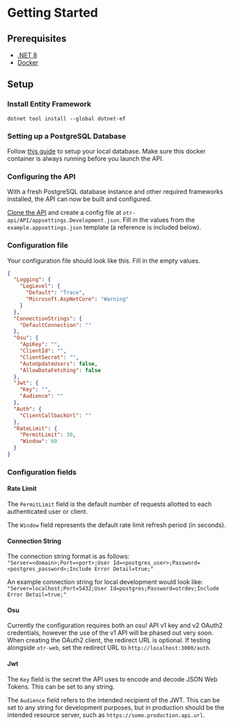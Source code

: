 # Getting Started

## Prerequisites

* [.NET 8](https://dotnet.microsoft.com/en-us/download/dotnet/8.0)
* [Docker](https://www.docker.com/)

## Setup

### Install Entity Framework

```
dotnet tool install --global dotnet-ef
```

### Setting up a PostgreSQL Database

Follow [this guide](Database-Setup-Backup-and-Recovery.md) to setup your local database. Make sure this docker container is always running before you launch the API.

### Configuring the API

With a fresh PostgreSQL database instance and other required frameworks installed, the API can now be built and configured.

[Clone the API](https://github.com/osu-tournament-rating/otr-api) and create a config file at `otr-api/API/appsettings.Development.json`. Fill in the values from the `example.appsettings.json` template (a reference is included below).

### Configuration file

Your configuration file should look like this. Fill in the empty values.

```json
{
  "Logging": {
    "LogLevel": {
      "Default": "Trace",
      "Microsoft.AspNetCore": "Warning"
    }
  },
  "ConnectionStrings": {
    "DefaultConnection": ""
  },
  "Osu": {
    "ApiKey": "",
    "ClientId": "",
    "ClientSecret": "",
    "AutoUpdateUsers": false,
    "AllowDataFetching": false
  },
  "Jwt": {
    "Key": "",
    "Audience": ""
  },
  "Auth": {
    "ClientCallbackUrl": ""
  },
  "RateLimit": {
    "PermitLimit": 30,
    "Window": 60
  }
}
```

### Configuration fields

#### Rate Limit

The `PermitLimit` field is the default number of requests allotted to each authenticated user or client.

The `Window` field represents the default rate limit refresh period (in seconds).

#### Connection String

The connection string format is as follows:\
`"Server=<domain>;Port=<port>;User Id=<postgres_user>;Password=<postgres_password>;Include Error Detail=true;"`

An example connection string for local development would look like:\
`"Server=localhost;Port=5432;User Id=postgres;Password=otrdev;Include Error Detail=true;"`

#### Osu

Currently the configuration requires both an osu! API v1 key and v2 OAuth2 credentials, however the use of the v1 API will be phased out very soon. When creating the OAuth2 client, the redirect URL is optional. If testing alongside `otr-web`, set the redirect URL to `http://localhost:3000/auth`.

#### Jwt

The `Key` field is the secret the API uses to encode and decode JSON Web Tokens. This can be set to any string.

The `Audience` field refers to the intended recipient of the JWT. This can be set to any string for development purposes, but in production should be the intended resource server, such as `https://some.production.api.url`.
